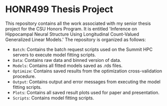 # HONR499 Thesis Project

This repository contains all the work associated with my senior thesis project 
for the CSU Honors Program. It is entitled 'Inference on Hippocampal Neural 
Structure Using Longitudinal Count-Valued Generalized Linear Models.' The 
repository is organized as follows:  
- `Batch`: Contains the batch request scripts used on the Summit HPC servers
to execute model fitting scripts.  
- `Data`: Contains raw data and binned version of data.  
- `Models`: Contains all fitted models saved as .rds files.  
- `Optimize`: Contains saved results from the optimization cross-validation 
procedure.  
- `Output`: Contains output and error messages from executing the model fitting
scripts.  
- `Plots`: Contains all saved result plots used for paper and presentation.
- `Scripts`: Contains model fitting scripts.  
